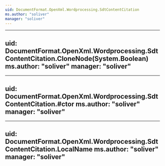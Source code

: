 ```yaml
---
uid: DocumentFormat.OpenXml.Wordprocessing.SdtContentCitation
ms.author: "soliver"
manager: "soliver"
---
```


---
uid: DocumentFormat.OpenXml.Wordprocessing.SdtContentCitation.CloneNode(System.Boolean)
ms.author: "soliver"
manager: "soliver"
---

---
uid: DocumentFormat.OpenXml.Wordprocessing.SdtContentCitation.#ctor
ms.author: "soliver"
manager: "soliver"
---

---
uid: DocumentFormat.OpenXml.Wordprocessing.SdtContentCitation.LocalName
ms.author: "soliver"
manager: "soliver"
---
